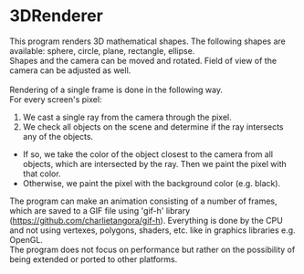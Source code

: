 # 3DRenderer
This program renders 3D mathematical shapes. The following shapes are available: sphere, circle, plane, rectangle, ellipse.<br/>
Shapes and the camera can be moved and rotated. Field of view of the camera can be adjusted as well.<br/><br/>
Rendering of a single frame is done in the following way.<br/>
For every screen's pixel:
1. We cast a single ray from the camera through the pixel.
2. We check all objects on the scene and determine if the ray intersects any of the objects.
  - If so, we take the color of the object closest to the camera from all objects, which are intersected by the ray. Then we paint the pixel with that color.
  - Otherwise, we paint the pixel with the background color (e.g. black).
  
The program can make an animation consisting of a number of frames, which are saved to a GIF file using 'gif-h' library (https://github.com/charlietangora/gif-h).
Everything is done by the CPU and not using vertexes, polygons, shaders, etc. like in graphics libraries e.g. OpenGL.<br/>
The program does not focus on performance but rather on the possibility of being extended or ported to other platforms.<br/>
